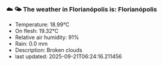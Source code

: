 ### ☁️ 🌤️  The weather in Florianópolis is: Florianópolis

- Temperature: 18.99°C
- On flesh: 19.32°C
- Relative air humidity: 91%
- Rain: 0.0 mm
- Description: Broken clouds
- last updated: 2025-09-21T06:24:16.211456
